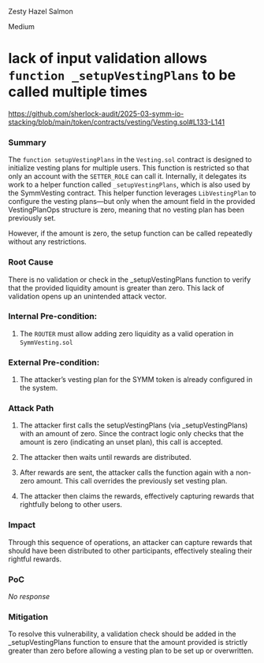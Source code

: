 Zesty Hazel Salmon

Medium

# lack of input validation allows `function _setupVestingPlans` to be called multiple times

https://github.com/sherlock-audit/2025-03-symm-io-stacking/blob/main/token/contracts/vesting/Vesting.sol#L133-L141

### Summary

The `function setupVestingPlans` in the `Vesting.sol` contract is designed to initialize vesting plans for multiple users. This function is restricted so that only an account with the `SETTER_ROLE` can call it. Internally, it delegates its work to a helper function called `_setupVestingPlans`, which is also used by the SymmVesting contract. This helper function leverages `LibVestingPlan` to configure the vesting plans—but only when the amount field in the provided VestingPlanOps structure is zero, meaning that no vesting plan has been previously set.

However, if the amount is zero, the setup function can be called repeatedly without any restrictions.

### Root Cause

There is no validation or check in the _setupVestingPlans function to verify that the provided liquidity amount is greater than zero. This lack of validation opens up an unintended attack vector.

### Internal Pre-condition:

1. The `ROUTER` must allow adding zero liquidity as a valid operation in `SymmVesting.sol`

### External Pre-condition:

1. The attacker’s vesting plan for the SYMM token is already configured in the system.

### Attack Path

1. The attacker first calls the setupVestingPlans (via _setupVestingPlans) with an amount of zero. Since the contract logic only checks that the amount is zero (indicating an unset plan), this call is accepted.

2. The attacker then waits until rewards are distributed.

3. After rewards are sent, the attacker calls the function again with a non-zero amount. This call overrides the previously set vesting plan.

4. The attacker then claims the rewards, effectively capturing rewards that rightfully belong to other users.

### Impact

Through this sequence of operations, an attacker can capture rewards that should have been distributed to other participants, effectively stealing their rightful rewards.

### PoC

_No response_

### Mitigation

To resolve this vulnerability, a validation check should be added in the _setupVestingPlans function to ensure that the amount provided is strictly greater than zero before allowing a vesting plan to be set up or overwritten.